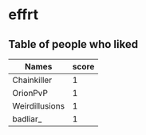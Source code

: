 # effrt
## Table of people who liked
Names | score
--- | ---
Chainkiller | 1
OrionPvP | 1
Weirdillusions | 1
badliar_ | 1
